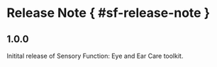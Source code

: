 # Release Note { #sf-release-note }

## 1.0.0

Initital release of Sensory Function: Eye and Ear Care toolkit.
